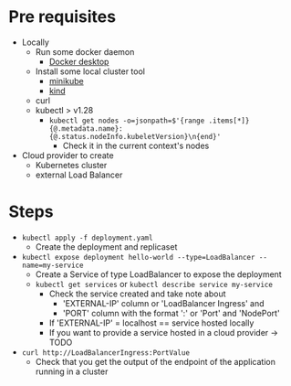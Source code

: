 # Pre requisites
* Locally 
  * Run some docker daemon
    * [Docker desktop](https://www.docker.com/products/docker-desktop/)
  * Install some local cluster tool
    * [minikube](https://minikube.sigs.k8s.io/docs/start/)
    * [kind](https://kind.sigs.k8s.io/)
  * curl
  * kubectl > v1.28
    * `kubectl get nodes -o=jsonpath=$'{range .items[*]}{@.metadata.name}: {@.status.nodeInfo.kubeletVersion}\n{end}'`
      * Check it in the current context's nodes
* Cloud provider to create
  * Kubernetes cluster
  * external Load Balancer

# Steps
* `kubectl apply -f deployment.yaml`
  * Create the deployment and replicaset
* `kubectl expose deployment hello-world --type=LoadBalancer --name=my-service`
  * Create a Service of type LoadBalancer to expose the deployment
  * `kubectl get services` or `kubectl describe service my-service`
    * Check the service created and take note about
      * 'EXTERNAL-IP' column or 'LoadBalancer Ingress' and
      * 'PORT' column with the format '<NodeIP>:<NodePort>' or 'Port' and 'NodePort'
    * If 'EXTERNAL-IP' = localhost == service hosted locally
    * If you want to provide a service hosted in a cloud provider -> TODO
* `curl http://LoadBalancerIngress:PortValue`
  * Check that you get the output of the endpoint of the application running in a cluster
